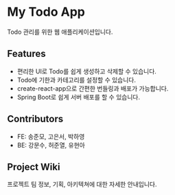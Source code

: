 # My Todo App

Todo 관리를 위한 웹 애플리케이션입니다.

## Features

- 편리한 UI로 Todo를 쉽게 생성하고 삭제할 수 있습니다.
- Todo에 기한과 카테고리를 설정할 수 있습니다.
- create-react-app으로 간편한 번들링과 배포가 가능합니다.
- Spring Boot로 쉽게 서버 배포를 할 수 있습니다.

## Contributors

- FE: 송준모, 고은서, 박하영
- BE: 강문수, 허준열, 유현아

## Project Wiki

프로젝트 팀 정보, 기획, 아키텍쳐에 대한 자세한 안내입니다.
